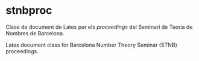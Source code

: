 # stnbproc

Clase de document de Latex per els *proceedings* del Seminari de Teoria de Nombres de Barcelona.

Latex document class for Barcelona Number Theory Seminar (STNB) proceedings.
